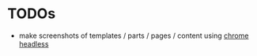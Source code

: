 # TODOs

- make screenshots of templates / parts / pages / content using [chrome headless](https://medium.com/@dschnr/using-headless-chrome-as-an-automated-screenshot-tool-4b07dffba79a)